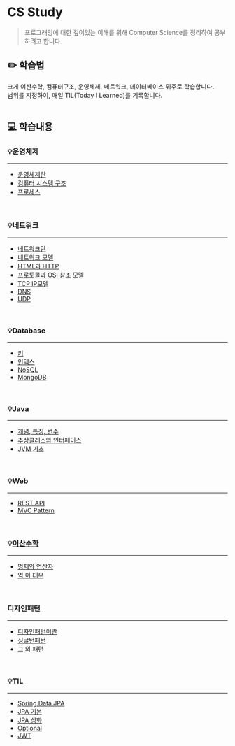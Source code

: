 # CS Study
> 프로그래밍에 대한 깊이있는 이해를 위해 Computer Science를 정리하여 공부하려고 합니다.

## ✏️ 학습법
크게 이산수학, 컴퓨터구조, 운영체제, 네트워크, 데이터베이스 위주로 학습합니다. <br/>
범위를 지정하여, 매일 TIL(Today I Learned)를 기록합니다.
<br/>
<br/>

## 💻 학습내용

### 💡운영체제
---
- [운영체제란](운영체제/운영체제.md)
- [컴퓨터 시스템 구조](운영체제/컴퓨터시스템구조.md)
- [프로세스](운영체제/프로세스.md)

<br/>

### 💡네트워크
---
- [네트워크란](네트워크/네트워크란.md)
- [네트워크 모델](네트워크/네트워크모델.md)
- [HTML과 HTTP](네트워크/HTML과_HTTP.md)
- [프로토콜과 OSI 참조 모델](네트워크/프로토콜과OSI참조모델.md)
- [TCP IP모델](네트워크/TCP_IP모델.md)
- [DNS](네트워크/DNS.md)
- [UDP](네트워크/UDP.md)

<br/>

### 💡Database
---
- [키](Database/키.md)
- [인덱스](Database/인덱스.md)
- [NoSQL](Database/NoSQL.md)
- [MongoDB](Database/MongoDB.md)

<br/>

### 💡Java
---
- [개념, 특징, 변수](Java/개념_특징_변수.md)
- [추상클래스와 인터페이스](Java/추상클래스_인터페이스.md)
- [JVM 기초](Java/JVM_기초.md)

<br/>

### 💡Web
---
- [REST API](Web/REST_API.md)
- [MVC Pattern](Web/MVC_pattern.md)

<br/>

### 💡[이산수학](이산수학/README.md)
---
- [명제와 연산자](이산수학/01_명제와연산자.md)
- [역 이 대우](이산수학/02_역_이_대우.md)

<br/>

### 디자인패턴
---
- [디자인패턴이란](디자인패턴/디자인패턴이란.md)
- [싱글턴패턴](디자인패턴/싱글턴패턴.md)
- [그 외 패턴](디자인패턴/패턴들.md)
<br/>

### 💡TIL
---
- [Spring Data JPA](TIL/Spring_Data_JPA.md)
- [JPA 기본](TIL/JPA_기본.md)
- [JPA 심화](TIL/JPA_심화.md)
- [Optional](TIL/Optional.md)
- [JWT](TIL/JWT.md)

